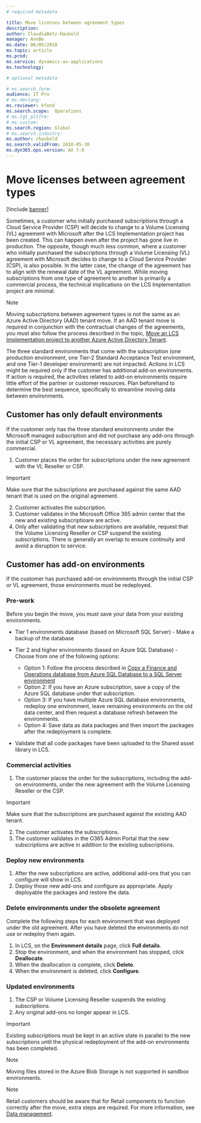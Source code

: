 ```yaml
---
# required metadata

title: Move licenses between agreement types
description: 
author: ClaudiaBetz-Haubold 
manager: AnnBe
ms.date: 06/05/2018
ms.topic: article
ms.prod: 
ms.service: dynamics-ax-applications
ms.technology: 

# optional metadata

# ms.search.form:  
audience: IT Pro
# ms.devlang: 
ms.reviewer: kfend
ms.search.scope:  Operations 
# ms.tgt_pltfrm: 
# ms.custom: 
ms.search.region: Global
# ms.search.industry: 
ms.author: chaubold
ms.search.validFrom: 2018-05-30 
ms.dyn365.ops.version: AX 7.0
---
```


# Move licenses between agreement types
[!include [banner](../includes/banner.md)]

Sometimes, a customer who initially purchased subscriptions through a Cloud Service Provider (CSP) will decide to change to a Volume Licensing (VL) agreement with Microsoft after the LCS Implementation project has been created. This can happen even after the project has gone live in production. The opposite, though much less common, where a customer who initially purchased the subscriptions through a Volume Licensing (VL) agreement with Microsoft decides to change to a Cloud Service Provider (CSP), is also possible. In the latter case, the change of the agreement has to align with the renewal date of the VL agreement.
While moving subscriptions from one type of agreement to another is primarily a commercial process, the technical implications on the LCS Implementation project are minimal.

  > [!NOTE]
  > Moving subscriptions between agreement types is not the same as an Azure Active Directory (AAD) tenant move. If an AAD tenant move is required in conjunction with the contractual changes of the agreements, you must also follow the process described in the topic, [Move an LCS Implementation project to another Azure Active Directory Tenant](move-lcs-implementation-project-tenant.md). 
  
The three standard environments that come with the subscription (one production environment, one Tier-2 Standard Acceptance Test environment, and one Tier-1 developer environment) are not impacted. Actions in LCS might be required only if the customer has additional add-on environments. If action is required, the activities related to add-on environments require little effort of the partner or customer resources. Plan beforehand to determine the best sequence, specifically to streamline moving data between environments.

## Customer has only default environments
If the customer only has the three standard environments under the Microsoft managed subscription and did not purchase any add-ons through the initial CSP or VL agreement, the necessary activities are purely commercial.
1.	Customer places the order for subscriptions under the new agreement with the VL Reseller or CSP. 
  > [!IMPORTANT]
  > Make sure that the subscriptions are purchased against the same AAD tenant that is used on the original agreement.
2.	Customer activates the subscription. 
3.	Customer validates in the Microsoft Office 365 admin center that the new and existing subscriptioare are active.
4.	Only after validating that new subscriptions are available, request that the Volume Licensing Reseller or CSP suspend the existing subscriptions. There is generally an overlap to ensure continuity and avoid a disruption to service. 

## Customer has add-on environments
If the customer has purchased add-on environments through the initial CSP or VL agreement, those environments must be redeployed. 

### Pre-work
Before you begin the move, you must save your data from your existing environments. 

- Tier 1 environments database (based on Microsoft SQL Server) - Make a backup of the database
- Tier 2 and higher environments (based on Azure SQL Database) - Choose from one of the following options:

  - Option 1: Follow the process described in [Copy a Finance and Operations database from Azure SQL Database to a SQL Server environment](../../dev-itpro/database/copy-database-from-azure-sql-to-sql-server.md) 
  - Option 2: If you have an Azure subscription, save a copy of the Azure SQL database under that subscription.
  - Option 3: If you have multiple Azure SQL database environments, redeploy one environment, leave remaining environments on the old data center, and then request a database refresh between the environments.
  - Option 4: Save data as data packages and then import the packages after the redeployment is complete.

- Validate that all code packages have been uploaded to the Shared asset library in LCS.

### Commercial activities
1.	The customer places the order for the subscriptions, including the add-on environments, under the new agreement with the Volume Licensing Reseller or the CSP.
  > [!IMPORTANT]
  > Make sure that the subscriptions are purchased against the existing AAD tenant.
2.	The customer activates the subscriptions. 
3.	The customer validates in the O365 Admin Portal that the new subscriptions are active in addition to the existing subscriptions.

### Deploy new environments
1. After the new subscriptions are active, additional add-ons that you can configure will show in LCS.  
2. Deploy those new add-ons and configure as appropriate. Apply deployable the packages and restore the data. 

### Delete environments under the obsolete agreement
Complete the following steps for each environment that was deployed under the old agreement. After you have deleted the environments do not use or redeploy them again.
1. In LCS, on the **Environment details** page, click **Full details**.
3. Stop the environment, and when the environment has stopped, click **Deallocate**.
4. When the deallocation is complete, click **Delete**.
5. When the environment is deleted, click **Configure**. 


### Updated environments
1. The CSP or Volume Licensing Reseller suspends the existing subscriptions.
2. Any original add-ons no longer appear in LCS.

  > [!IMPORTANT]
  > Existing subscriptions must be kept in an active state in parallel to the new subscriptions until the physical redeployment of the add-on environments has been completed. 
  
  > [!NOTE] 
  > Moving files stored in the Azure Blob Storage is not supported in sandbox environments. 
  
  > [!NOTE]
  > Retail customers should be aware that for Retail components to function correctly after the move, extra steps are required. For more information, see [Data management](../../dev-itpro/data-entities/data-entities-data-packages.md).

